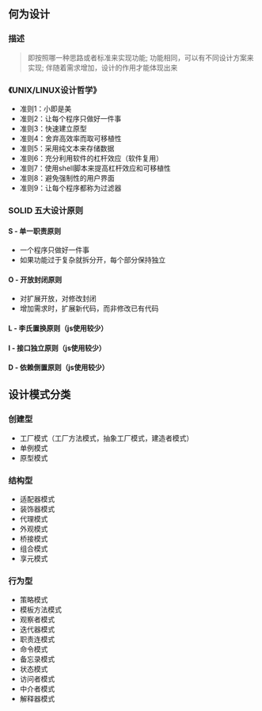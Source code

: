 ## 何为设计
### 描述
> 即按照哪一种思路或者标准来实现功能;
> 功能相同，可以有不同设计方案来实现;
> 伴随着需求增加，设计的作用才能体现出来
### 《UNIX/LINUX设计哲学》
- 准则1：小即是美
- 准则2：让每个程序只做好一件事
- 准则3：快速建立原型
- 准则4：舍弃高效率而取可移植性
- 准则5：采用纯文本来存储数据
- 准则6：充分利用软件的杠杆效应（软件复用）
- 准则7：使用shell脚本来提高杠杆效应和可移植性
- 准则8：避免强制性的用户界面
- 准则9：让每个程序都称为过滤器
###  SOLID 五大设计原则
#### S - 单一职责原则
* 一个程序只做好一件事
* 如果功能过于复杂就拆分开，每个部分保持独立
#### O - 开放封闭原则
* 对扩展开放，对修改封闭
* 增加需求时，扩展新代码，而非修改已有代码
#### L - 李氏置换原则（js使用较少）
#### I - 接口独立原则（js使用较少）
#### D - 依赖倒置原则（js使用较少）
## 设计模式分类
### 创建型
* 工厂模式（工厂方法模式，抽象工厂模式，建造者模式）
* 单例模式
* 原型模式
### 结构型
* 适配器模式
* 装饰器模式
* 代理模式
* 外观模式
* 桥接模式
* 组合模式
* 享元模式
### 行为型
* 策略模式
* 模板方法模式
* 观察者模式
* 迭代器模式
* 职责连模式
* 命令模式
* 备忘录模式
* 状态模式
* 访问者模式
* 中介者模式
* 解释器模式
